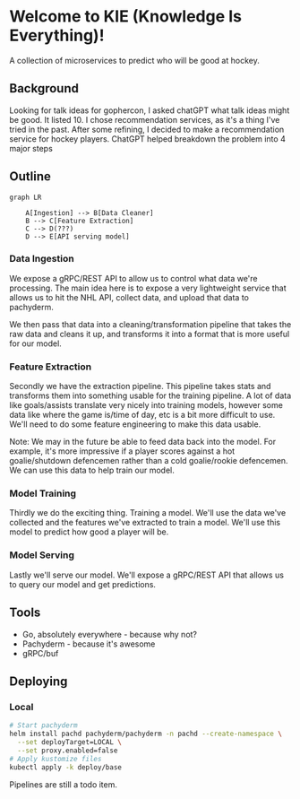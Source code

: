 # Welcome to KIE (Knowledge Is Everything)!

A collection of microservices to predict who will be good at hockey.

## Background

Looking for talk ideas for gophercon, I asked chatGPT what talk ideas might be good.
It listed 10.
I chose recommendation services, as it's a thing I've tried in the past.
After some refining, I decided to make a recommendation service for hockey players.
ChatGPT helped breakdown the problem into 4 major steps

## Outline

```mermaid
graph LR

    A[Ingestion] --> B[Data Cleaner]
    B --> C[Feature Extraction]
    C --> D(???)
    D --> E[API serving model]
```

### Data Ingestion

We expose a gRPC/REST API to allow us to control what data we're processing.
The main idea here is to expose a very lightweight service that allows us to hit the NHL API, collect data, and upload that data to pachyderm.

We then pass that data into a cleaning/transformation pipeline that takes the raw data and cleans it up, and transforms it into a format that is more useful for our model.

### Feature Extraction

Secondly we have the extraction pipeline. This pipeline takes stats and transforms them into something usable for the training pipeline. A lot of data like goals/assists translate very nicely into training models, however some data like where the game is/time of day, etc is a bit more difficult to use. We'll need to do some feature engineering to make this data usable.

Note: We may in the future be able to feed data back into the model. For example, it's more impressive if a player scores against a hot goalie/shutdown defencemen rather than a cold goalie/rookie defencemen. We can use this data to help train our model.

### Model Training

Thirdly we do the exciting thing. Training a model. We'll use the data we've collected and the features we've extracted to train a model. We'll use this model to predict how good a player will be.

### Model Serving

Lastly we'll serve our model. We'll expose a gRPC/REST API that allows us to query our model and get predictions.

## Tools

- Go, absolutely everywhere - because why not?
- Pachyderm - because it's awesome
- gRPC/buf

## Deploying

### Local

```sh
# Start pachyderm
helm install pachd pachyderm/pachyderm -n pachd --create-namespace \
  --set deployTarget=LOCAL \
  --set proxy.enabled=false
# Apply kustomize files
kubectl apply -k deploy/base
```

Pipelines are still a todo item.